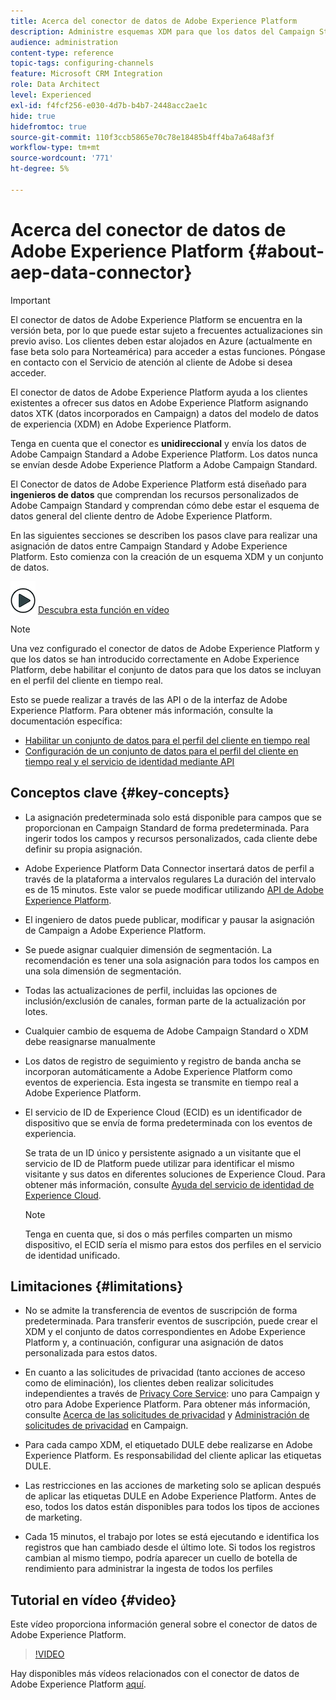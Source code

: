 ```yaml
---
title: Acerca del conector de datos de Adobe Experience Platform
description: Administre esquemas XDM para que los datos del Campaign Standard estén disponibles en Adobe Experience Platform.
audience: administration
content-type: reference
topic-tags: configuring-channels
feature: Microsoft CRM Integration
role: Data Architect
level: Experienced
exl-id: f4fcf256-e030-4d7b-b4b7-2448acc2ae1c
hide: true
hidefromtoc: true
source-git-commit: 110f3ccb5865e70c78e18485b4ff4ba7a648af3f
workflow-type: tm+mt
source-wordcount: '771'
ht-degree: 5%

---
```


# Acerca del conector de datos de Adobe Experience Platform {#about-aep-data-connector}

>[!IMPORTANT]
>
>El conector de datos de Adobe Experience Platform se encuentra en la versión beta, por lo que puede estar sujeto a frecuentes actualizaciones sin previo aviso. Los clientes deben estar alojados en Azure (actualmente en fase beta solo para Norteamérica) para acceder a estas funciones. Póngase en contacto con el Servicio de atención al cliente de Adobe si desea acceder.

El conector de datos de Adobe Experience Platform ayuda a los clientes existentes a ofrecer sus datos en Adobe Experience Platform asignando datos XTK (datos incorporados en Campaign) a datos del modelo de datos de experiencia (XDM) en Adobe Experience Platform.

Tenga en cuenta que el conector es **unidireccional** y envía los datos de Adobe Campaign Standard a Adobe Experience Platform. Los datos nunca se envían desde Adobe Experience Platform a Adobe Campaign Standard.

El Conector de datos de Adobe Experience Platform está diseñado para **ingenieros de datos** que comprendan los recursos personalizados de Adobe Campaign Standard y comprendan cómo debe estar el esquema de datos general del cliente dentro de Adobe Experience Platform.

En las siguientes secciones se describen los pasos clave para realizar una asignación de datos entre Campaign Standard y Adobe Experience Platform. Esto comienza con la creación de un esquema XDM y un conjunto de datos.

![](assets/do-not-localize/how-to-video.png) [Descubra esta función en vídeo](#video)

>[!NOTE]
>Una vez configurado el conector de datos de Adobe Experience Platform y que los datos se han introducido correctamente en Adobe Experience Platform, debe habilitar el conjunto de datos para que los datos se incluyan en el perfil del cliente en tiempo real.
>
>Esto se puede realizar a través de las API o de la interfaz de Adobe Experience Platform. Para obtener más información, consulte la documentación específica:
>
>* [Habilitar un conjunto de datos para el perfil del cliente en tiempo real](https://experienceleague.adobe.com/docs/experience-platform/rtcdp/datasets/dataset.html)
>* [Configuración de un conjunto de datos para el perfil del cliente en tiempo real y el servicio de identidad mediante API](https://experienceleague.adobe.com/docs/experience-platform/catalog/api/getting-started.html)

## Conceptos clave {#key-concepts}

* La asignación predeterminada solo está disponible para campos que se proporcionan en Campaign Standard de forma predeterminada. Para ingerir todos los campos y recursos personalizados, cada cliente debe definir su propia asignación.

* Adobe Experience Platform Data Connector insertará datos de perfil a través de la plataforma a intervalos regulares&#x200B; La duración del intervalo es de 15 minutos. Este valor se puede modificar utilizando [API de Adobe Experience Platform](https://experienceleague.adobe.com/docs/experience-platform/ingestion/home.html).

* El ingeniero de datos puede publicar, modificar y pausar la asignación de Campaign a Adobe Experience Platform.

* Se puede asignar cualquier dimensión de segmentación. La recomendación es tener una sola asignación para todos los campos en una sola dimensión de segmentación.

* Todas las actualizaciones de perfil, incluidas las opciones de inclusión/exclusión de canales, forman parte de la actualización por lotes.

* Cualquier cambio de esquema de Adobe Campaign Standard o XDM debe reasignarse manualmente&#x200B;

* Los datos de registro de seguimiento y registro de banda ancha se incorporan automáticamente a Adobe Experience Platform como eventos de experiencia. Esta ingesta se transmite en tiempo real a Adobe Experience Platform.

* El servicio de ID de Experience Cloud (ECID) es un identificador de dispositivo que se envía de forma predeterminada con los eventos de experiencia.

  Se trata de un ID único y persistente asignado a un visitante que el servicio de ID de Platform puede utilizar para identificar el mismo visitante y sus datos en diferentes soluciones de Experience Cloud. Para obtener más información, consulte [Ayuda del servicio de identidad de Experience Cloud](https://experienceleague.adobe.com/docs/id-service/using/home.html?lang=es).

  >[!NOTE]
  >
  >Tenga en cuenta que, si dos o más perfiles comparten un mismo dispositivo, el ECID sería el mismo para estos dos perfiles en el servicio de identidad unificado.

## Limitaciones {#limitations}

* No se admite la transferencia de eventos de suscripción de forma predeterminada. Para transferir eventos de suscripción, puede crear el XDM y el conjunto de datos correspondientes en Adobe Experience Platform y, a continuación, configurar una asignación de datos personalizada para estos datos.

* En cuanto a las solicitudes de privacidad (tanto acciones de acceso como de eliminación), los clientes deben realizar solicitudes independientes a través de [Privacy Core Service](https://experienceleague.adobe.com/docs/experience-platform/privacy/home.html#how-to-use-privacy-service-to-manage-privacy-job-requests): uno para Campaign y otro para Adobe Experience Platform. Para obtener más información, consulte [Acerca de las solicitudes de privacidad](https://experienceleague.adobe.com/docs/campaign-standard/using/getting-started/privacy/privacy-requests.html?lang=es#getting-started) y [Administración de solicitudes de privacidad](https://helpx.adobe.com/es/campaign/kb/acs-privacy.html#ManagingPrivacyRequests) en Campaign.

* Para cada campo XDM, el etiquetado DULE debe realizarse en Adobe Experience Platform. Es responsabilidad del cliente aplicar las etiquetas DULE.

* Las restricciones en las acciones de marketing solo se aplican después de aplicar las etiquetas DULE en Adobe Experience Platform. Antes de eso, todos los datos están disponibles para todos los tipos de acciones de marketing.

* Cada 15 minutos, el trabajo por lotes se está ejecutando e identifica los registros que han cambiado desde el último lote. Si todos los registros cambian al mismo tiempo, podría aparecer un cuello de botella de rendimiento para administrar la ingesta de todos los perfiles

## Tutorial en vídeo {#video}

Este vídeo proporciona información general sobre el conector de datos de Adobe Experience Platform.

>[!VIDEO](https://video.tv.adobe.com/v/27304?quality=12&captions=eng)

Hay disponibles más vídeos relacionados con el conector de datos de Adobe Experience Platform [aquí](https://experienceleague.adobe.com/docs/campaign-learn/campaign-standard-tutorials/administrating/adobe-experience-platform-data-connector/understanding-the-adobe-experience-platform-data-connector.html).
